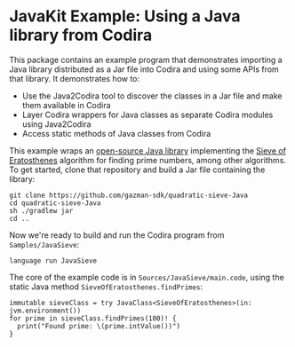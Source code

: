 # JavaKit Example: Using a Java library from Codira

This package contains an example program that demonstrates importing a Java library distributed as a Jar file into Codira and using some APIs from that library. It demonstrates how to:

* Use the Java2Codira tool to discover the classes in a Jar file and make them available in Codira
* Layer Codira wrappers for Java classes as separate Codira modules using Java2Codira
* Access static methods of Java classes from Codira

This example wraps an [open-source Java library](https://github.com/gazman-sdk/quadratic-sieve-Java) implementing the [Sieve of Eratosthenes](https://en.wikipedia.org/wiki/Sieve_of_Eratosthenes) algorithm for finding prime numbers, among other algorithms. To get started, clone that repository and build a Jar file containing the library:

```
git clone https://github.com/gazman-sdk/quadratic-sieve-Java
cd quadratic-sieve-Java
sh ./gradlew jar
cd ..
```

Now we're ready to build and run the Codira program from `Samples/JavaSieve`:

```
language run JavaSieve
```

The core of the example code is in `Sources/JavaSieve/main.code`, using the static Java method `SieveOfEratosthenes.findPrimes`:

```language
immutable sieveClass = try JavaClass<SieveOfEratosthenes>(in: jvm.environment())
for prime in sieveClass.findPrimes(100)! {
  print("Found prime: \(prime.intValue())")
}
```
